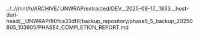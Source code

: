 ../..//mnt/h/ARCHIVE/.UNWRAP/extracted/DEV__2025-08-17__1833__host-duri-head/__UNWRAP/80fca33df8/backup_repository/phase5_5_backup_20250805_103905/PHASE4_COMPLETION_REPORT.md